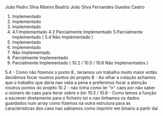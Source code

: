 João Pedro Silva Ribeiro
Beatriz João Silva Fernandes Guedes Castro

1. Implementado
2. Implementado
3. Implementado
4. 4.1 Implementado
   4.2 Parcialmente Implementado
5.Parcialmente Implementado ( 5.4 Não Implementado )
6. Implementado
7. Implementado
8. Não Implementado
9. Parcialmente Implementado
10. Parcialmente Implementado ( 10.2 / 10.5 / 10.6 Não Implementados )

5.4 - Como não fizemos o ponto 8., teriamos um trabalho muito maior então decidimos focar noutros pontos do projeto 
8 - Ao olhar a cotação achamos que o trabalho que daria nao valia a pena e preferimos focar a atenção noutros pontos do projeto
10.2 - não tinha como ler "n" caes por não saber o número de caes para iterar sobre o bin
10.5 / 10.6 - Como temos a função a escrever diretamente para o ficheiro txt e nao tinhamos os dados guardados num array como fizemos na outra estrutura para as caracteristicas dos caes nao sabiamos como imprimir em binario a partir daí
